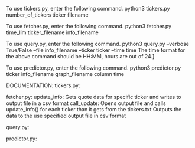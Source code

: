 To use tickers.py, enter the following command.
python3 tickers.py number_of_tickers ticker filename

To use fetcher.py, enter the following command.
python3 fetcher.py time_lim ticker_filename info_filename

To use query.py, enter the following command.
python3 query.py –verbose True/False –file info_filename –ticker ticker –time time
The time format for the above command should be HH:MM, hours are out of 24.]

To use predictor.py, enter the following command.
python3 predictor.py ticker info_filename graph_filename column time

DOCUMENTATION:
tickers.py:

fetcher.py:
  update_info: Gets quote data for specific ticker and writes to output file in a csv format
  call_update: Opens output file and calls update_info() for each ticker than it gets from the tickers.txt
               Outputs the data to the use specified output file in csv format

query.py:

predictor.py:
